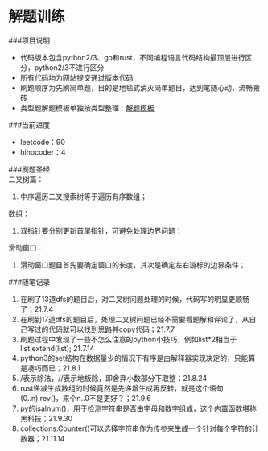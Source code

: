 # 解题训练

###项目说明  
- 代码版本包含python2/3、go和rust，不同编程语言代码结构最顶层进行区分，python2/3不进行区分
- 所有代码均为网站提交通过版本代码 
- 刷题顺序为先刷简单题，目的是地毯式消灭简单题目，达到笔随心动，流畅搬砖
- 类型题解题模板单独按类型整理：[解题模板](./doc/template/template.md) 

###当前进度  
- leetcode：90                                                                                    
- hihocoder：4    

###刷题圣经  
二叉树篇：  
1. 中序遍历二叉搜索树等于遍历有序数组； 

数组：  
1. 双指针要分别更新首尾指针，可避免处理边界问题；  

滑动窗口：  
1. 滑动窗口题目首先要确定窗口的长度，其次是确定左右游标的边界条件；

###随笔记录  
1. 在刷了13道dfs的题目后，对二叉树问题处理的时候，代码写的明显更顺畅了；21.7.4  
2. 在刷到17道dfs的题目后，处理二叉树问题已经不需要看题解和评论了，从自己写过的代码就可以找到思路并copy代码；21.7.7  
3. 刷题过程中发现了一些不怎么注意的python小技巧，例如list*2相当于list.extend(list); 21.7.14  
4. python3的set结构在数据量少的情况下有序是由解释器实现决定的，只能算是凑巧而已；21.8.1  
5. /表示除法，//表示地板除，即舍弃小数部分下取整；21.8.24  
6. rust递减生成数组的时候竟然是先递增生成再反转，就是这个语句(0..n).rev()，来个n..0不是更好？；21.9.6  
7. py的isalnum()，用于检测字符串是否由字母和数字组成，这个内置函数堪称黑科技；21.9.30  
8. collections.Counter()可以选择字符串作为传参来生成一个针对每个字符的计数器；21.11.14 
